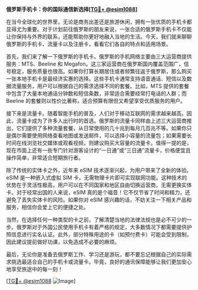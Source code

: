 **俄罗斯手机卡：你的国际通信新选择[[TG💪+ @esim1088](https://t.me/s/esim1088)]**

在当今全球化的世界里，无论是商务出差还是旅游休闲，拥有一张优质的手机卡都显得尤为重要。对于计划前往俄罗斯的朋友来说，一张合适的俄罗斯手机卡不仅能让你保持与外界的联系，还能帮助你更好地融入当地的生活。今天，我们就来聊聊俄罗斯的手机卡、流量卡以及注册卡，看看它们各自的特点和适用场景。

首先，我们来了解一下俄罗斯的手机卡。俄罗斯的手机网络主要由三大运营商提供服务：MTS、Beeline 和 Megafon。这三家运营商在俄罗斯国内覆盖范围广，信号稳定，服务质量也很高。如果你打算长期居住或者频繁往返于俄罗斯，那么购买一张本地手机卡是最经济实惠的选择。这些手机卡通常支持语音通话、短信以及数据流量服务，用户可以根据自己的需求选择不同的套餐。比如，MTS 提供的套餐中包含了大量本地通话分钟数和短信条数，非常适合需要经常打电话的人群；而 Beeline 的套餐则以性价比著称，适合预算有限但又希望享受优质服务的用户。

接下来是流量卡。随着智能手机的普及，人们对于移动互联网的需求越来越高。因此，流量卡成为了许多人出行时的首选。俄罗斯的流量卡同样由上述三大运营商推出，它们提供了多种流量套餐，从日常使用的几十兆到每月几百兆不等。如果你只是偶尔需要使用网络查看地图或发送邮件，可以选择小容量的流量包；如果需要长时间在线浏览社交媒体或观看视频，则建议购买大容量的流量卡。值得一提的是，现在市面上还有一些专门针对游客设计的“一日通”或“三日通”流量卡，价格便宜且操作简单，非常适合短期旅行者。

除了传统的实体卡之外，近年来 eSIM 技术逐渐兴起，为用户带来了全新的体验。eSIM 是一种嵌入式虚拟 SIM 卡，无需物理卡片即可实现联网功能。这种技术的优势在于灵活性极高，用户可以在不同国家和地区自由切换运营商，无需更换实体卡。对于经常出国的人来说，eSIM 真的是个福音！它不仅节省了时间和精力，还避免了丢失实体卡的风险。如果你对 eSIM 感兴趣的话，不妨关注一下相关产品和服务，相信你会爱上它的便捷之处。

当然，在选择任何一种类型的卡之前，了解清楚当地的法律法规也是必不可少的一步。俄罗斯对于外国公民使用手机卡有着严格的规定，大多数情况下都需要提供护照信息进行实名认证。此外，部分特殊用途的卡（如预付费卡）可能会受到限制，因此建议提前做好功课，以免造成不必要的麻烦。

最后，无论你是准备去俄罗斯工作、学习还是游玩，都不要忘记根据自己的实际需求挑选最适合自己的手机卡或流量卡。毕竟，良好的通讯保障能够让我们更加安心地享受旅途中的每一刻！

[[TG💪+ @esim1088](https://t.me/s/esim1088) ![Image](https://i.postimg.cc/4NQfJmqS/Snipaste-2025-05-13-00-14-12.png)]